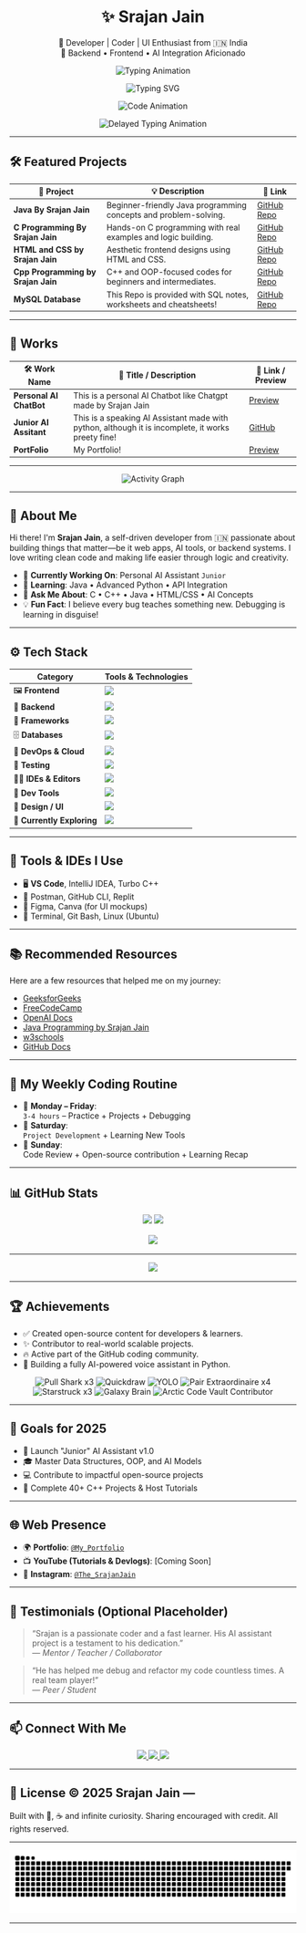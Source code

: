 <h1 align="center">✨ Srajan Jain</h1>

<p align="center">
  🚀 Developer | Coder | UI Enthusiast from 🇮🇳 India <br/>
  💼 Backend • Frontend • AI Integration Aficionado
</p>

<p align="center">
  <img
    src="https://readme-typing-svg.herokuapp.com?font=Fira+Code&weight=500&size=22&pause=1000&color=00BFFF&center=true&vCenter=true&width=1000&lines=Welcome+to+my+GitHub!;I'm+Srajan+Jain+%F0%9F%92%BB+Developer+from+India;Backend+%7C+Frontend+%7C+AI+Integration+Enthusiast;Building+Smarter+Projects+Every+Day+%F0%9F%92%AA"
    alt="Typing Animation"
/>
</p>

<p align="center">
  <img src="https://readme-typing-svg.demolab.com?font=Fira+Code&weight=500&size=24&duration=3000&pause=1000&color=00FFAA&center=true&vCenter=true&width=700&lines=Java+%7C+Spring+Boot+%7C+Microservices;DSA+%7C+Problem+Solver;Open+Source+Contributor;Always+Learning+New+Tech" alt="Typing SVG"/>
</p>
<p align="center">
  <img src="https://media.giphy.com/media/L1R1tvI9svkIWwpVYr/giphy.gif" width="400" alt="Code Animation"/>
</p>
<p align="center">
  <img
    src="https://readme-typing-svg.herokuapp.com?font=Fira+Code&weight=500&size=22&pause=1000&color=FF4500&center=true&vCenter=true&width=1000&startDelay=7000&lines=Let's+Build+Something+Amazing+Together!;Join+Me+on+This+Journey+of+Innovation!"
    alt="Delayed Typing Animation"
/>
</p>

---

## 🛠️ Featured Projects

| 🚀 Project | 💡 Description | 🔗 Link |
|-----------|----------------|--------|
| **Java By Srajan Jain** | Beginner-friendly Java programming concepts and problem-solving. | [GitHub Repo](https://github.com/TheSrajanJain/Java-By-Srajan-Jain) |
| **C Programming By Srajan Jain** | Hands-on C programming with real examples and logic building. | [GitHub Repo](https://github.com/TheSrajanJain/C-Programming-By-Srajan-Jain) |
| **HTML and CSS by Srajan Jain** | Aesthetic frontend designs using HTML and CSS. | [GitHub Repo](https://github.com/TheSrajanJain/HTML-and-CSS-by-Srajan-Jain) |
| **Cpp Programming by Srajan Jain** | C++ and OOP-focused codes for beginners and intermediates. | [GitHub Repo](https://github.com/TheSrajanJain/Cpp-Programming-by-Srajan-Jain) |
| **MySQL Database** | This Repo is provided with SQL notes, worksheets and cheatsheets! | [GitHub Repo](https://github.com/TheSrajanJain/MySQL-Database) |

---

## 📁 Works

| 🛠️ Work Name       | 📄 Title / Description                                    | 🔗 Link / Preview |
|--------------------|-----------------------------------------------------------|------------------|
| **Personal AI ChatBot** | This is a personal AI Chatbot like Chatgpt made by Srajan Jain | [Preview](https://thesrajanjain.github.io/Personal-AI-ChatBot/) |
| **Junior AI Assitant**  | This is a speaking AI Assistant made with python, although it is incomplete, it works preety fine! | [GitHub](https://github.com/TheSrajanJain/Junior-AI) |
| **PortFolio**  | My Portfolio! | [Preview](https://thesrajanjain.github.io/Portfolio/) |

---

<div align="center">
  <img src="https://github-readme-activity-graph.vercel.app/graph?username=TheSrajanJain&theme=react-dark&area=true&custom_title=My%20Activity%20Graph" alt="Activity Graph" />
</div>

---

## 📘 About Me

Hi there! I'm **Srajan Jain**, a self-driven developer from 🇮🇳 passionate about building things that matter—be it web apps, AI tools, or backend systems. I love writing clean code and making life easier through logic and creativity.

- 🔭 **Currently Working On**: Personal AI Assistant `Junior`
- 🌱 **Learning**: Java • Advanced Python • API Integration
- 💬 **Ask Me About**: C • C++ • Java • HTML/CSS • AI Concepts
- 💡 **Fun Fact**: I believe every bug teaches something new. Debugging is learning in disguise!

---

## ⚙️ Tech Stack

| Category              | Tools & Technologies                                                                                                                                         |
|-----------------------|--------------------------------------------------------------------------------------------------------------------------------------------------------------|
| 🖼️ **Frontend**        | <img src="https://skillicons.dev/icons?i=html,css,js,react,tailwind,bootstrap,figma" height="30" />                                                        |
| 🧠 **Backend**         | <img src="https://skillicons.dev/icons?i=java,python,nodejs,spring,django,express" height="30" />                                                           |
| 🧰 **Frameworks**      | <img src="https://skillicons.dev/icons?i=spring,flask,nextjs,redux" height="30" />                                                                          |
| 🗄️ **Databases**       | <img src="https://skillicons.dev/icons?i=mysql,postgres,mongodb,firebase,supabase" height="30" />                                                           |
| 🚀 **DevOps & Cloud**  | <img src="https://skillicons.dev/icons?i=docker,kubernetes,aws,vercel,netlify" height="30" />                                                               |
| 🧪 **Testing**         | <img src="https://skillicons.dev/icons?i=jest,pytest" height="30" />                                                                                         |
| 🧑‍💻 **IDEs & Editors**  | <img src="https://skillicons.dev/icons?i=vscode,idea,replit,codepen" height="30" />                                                                         |
| 🧪 **Dev Tools**       | <img src="https://skillicons.dev/icons?i=git,github,postman,linux,terminal" height="30" />                                                                  |
| 🎨 **Design / UI**     | <img src="https://skillicons.dev/icons?i=figma,canva" height="30" />                                                                                         |
| 🧠 **Currently Exploring** | <img src="https://skillicons.dev/icons?i=ts,graphql,threejs,grafana" height="30" />                                                                    |

---

## 🔧 Tools & IDEs I Use

- 🖥️ **VS Code**, IntelliJ IDEA, Turbo C++
- 🧪 Postman, GitHub CLI, Replit
- 🎨 Figma, Canva (for UI mockups)
- 🔧 Terminal, Git Bash, Linux (Ubuntu)

---

## 📚 Recommended Resources

Here are a few resources that helped me on my journey:

- [GeeksforGeeks](https://www.geeksforgeeks.org/)
- [FreeCodeCamp](https://www.freecodecamp.org/)
- [OpenAI Docs](https://platform.openai.com/docs)
- [Java Programming by Srajan Jain](https://github.com/TheSrajanJain/Java-By-Srajan-Jain)
- [w3schools](https://www.w3schools.com/)
- [GitHub Docs](https://docs.github.com/)

---

## 📅 My Weekly Coding Routine

- 🧠 **Monday – Friday**:  
  `3-4 hours` – Practice + Projects + Debugging  
- 🔬 **Saturday**:  
  `Project Development` + Learning New Tools  
- 🌱 **Sunday**:  
  Code Review + Open-source contribution + Learning Recap

---

## 📊 GitHub Stats

<p align="center">
  <img src="https://github-readme-stats.vercel.app/api?username=TheSrajanJain&show_icons=true&theme=radical&hide_border=false" width="48%" />
  <img src="https://github-readme-streak-stats.herokuapp.com?user=TheSrajanJain&theme=radical&hide_border=false" width="48%" />
  <br/><br/>
  <img src="https://github-readme-stats.vercel.app/api/top-langs/?username=TheSrajanJain&layout=compact&theme=radical&hide_border=false" width="48%" />
</p>

---

<p align="center">
  <img src="https://github-profile-trophy.vercel.app/?username=TheSrajanJain&theme=radical&no-frame=true&margin-w=10" />
</p>

---

## 🏆 Achievements

- ✅ Created open-source content for developers & learners.
- ✨ Contributor to real-world scalable projects.
- 🔥 Active part of the GitHub coding community.
- 🤖 Building a fully AI-powered voice assistant in Python.

<p align="center">
  <img src="https://github.githubassets.com/images/modules/profile/achievements/pull-shark-default.png" width="80" title="Pull Shark x3"/>
  <img src="https://github.githubassets.com/images/modules/profile/achievements/quickdraw-default.png" width="80" title="Quickdraw"/>
  <img src="https://github.githubassets.com/images/modules/profile/achievements/yolo-default.png" width="80" title="YOLO"/>
  <img src="https://github.githubassets.com/images/modules/profile/achievements/pair-extraordinaire-default.png" width="80" title="Pair Extraordinaire x4"/>
  <img src="https://github.githubassets.com/images/modules/profile/achievements/starstruck-default.png" width="80" title="Starstruck x3"/>
  <img src="https://github.githubassets.com/images/modules/profile/achievements/galaxy-brain-default.png" width="80" title="Galaxy Brain"/>
  <img src="https://github.githubassets.com/images/modules/profile/achievements/arctic-code-vault-contributor-default.png" width="80" title="Arctic Code Vault Contributor"/>
</p>

---

## 🎯 Goals for 2025

- 🚀 Launch "Junior" AI Assistant v1.0  
- 🎓 Master Data Structures, OOP, and AI Models  
- 💻 Contribute to impactful open-source projects  
- 🧠 Complete 40+ C++ Projects & Host Tutorials  

---

## 🌐 Web Presence

- 🌍 **Portfolio**: [`@My_Portfolio`](https://thesrajanjain.github.io/Portfolio/)
- 📺 **YouTube (Tutorials & Devlogs)**: [Coming Soon]
- 📸 **Instagram**: [`@The_SrajanJain`](https://www.instagram.com/the_srajanjain/)

---

## 💬 Testimonials (Optional Placeholder)

> “Srajan is a passionate coder and a fast learner. His AI assistant project is a testament to his dedication.”  
> — *Mentor / Teacher / Collaborator*

> “He has helped me debug and refactor my code countless times. A real team player!”  
> — *Peer / Student*

---

## 📫 Connect With Me 
<p align="center"> 
  <a href="mailto:thesrajanjain@gmail.com">
    <img src="https://img.shields.io/badge/Gmail-D14836?style=for-the-badge&logo=gmail&logoColor=white" />
  </a> 
  <a href="https://github.com/TheSrajanJain">
    <img src="https://img.shields.io/badge/GitHub-181717?style=for-the-badge&logo=github&logoColor=white" />
  </a> 
  <a href="https://github.com/TheSrajanJain?tab=repositories">
    <img src="https://img.shields.io/badge/Explore%20More%20Projects-%23121011.svg?style=for-the-badge&logo=github&logoColor=white" />
  </a>
</p>

---

## 📜 License © 2025 **Srajan Jain** — 
Built with 💙, ☕ and infinite curiosity. 
Sharing encouraged with credit. All rights reserved. 

--- 

<p align="center"> <img src="https://github.com/TheSrajanJain/TheSrajanJain/raw/output/github-contribution-grid-snake.svg" alt="Snake animation" /> </p>

---
